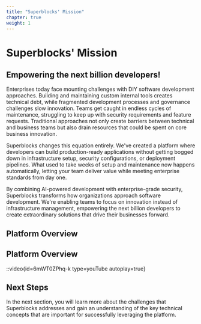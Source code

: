 ```yaml
---
title: "Superblocks' Mission"
chapter: true
weight: 1 
---
```


# Superblocks' Mission

## Empowering the next billion developers!

Enterprises today face mounting challenges with DIY software development approaches. Building and maintaining custom internal tools creates technical debt, while fragmented development processes and governance challenges slow innovation. Teams get caught in endless cycles of maintenance, struggling to keep up with security requirements and feature requests. Traditional approaches not only create barriers between technical and business teams but also drain resources that could be spent on core business innovation. 

Superblocks changes this equation entirely. We've created a platform where developers can build production-ready applications without getting bogged down in infrastructure setup, security configurations, or deployment pipelines. What used to take weeks of setup and maintenance now happens automatically, letting your team deliver value while meeting enterprise standards from day one.

By combining AI-powered development with enterprise-grade security, Superblocks transforms how organizations approach software development. We're enabling teams to focus on innovation instead of infrastructure management, empowering the next billion developers to create extraordinary solutions that drive their businesses forward.

## Platform Overview

## Platform Overview

::video{id=6mWT0ZPhq-k type=youTube autoplay=true}


## Next Steps

In the next section, you will learn more about the challenges that Superblocks addresses and gain an understanding of the key technical concepts that are important for successfully leveraging the platform.
